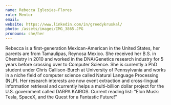 ```yaml
---
name: Rebecca Iglesias-Flores
role: Mentor
email:
website: https://www.linkedin.com/in/greedykruskal/
photo: /assets/images/IMG_3865.JPG
pronouns: she/her
---
```


Rebecca is a first-generation Mexican-American in the United States, her parents are from Tamaulipas, Reynosa Mexico.  She received her B.S. in Chemistry in 2010 and worked in the DNA/Genetics research industry for 5 years before crossing over to Computer Science.  She is currently a PhD student under Chris Callison-Burch at University of Pennsylvania and works in a niche field of computer science called Natural Language Processing (NLP).  Her research interests are now event extraction and cross-lingual information retrieval and currently helps a multi-billion dollar project for the U.S. government called DARPA KAIROS.  Current reading list: “Elon Musk: Tesla, SpaceX, and the Quest for a Fantastic Future!” 